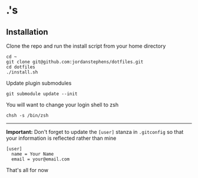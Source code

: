 # .'s

## Installation

Clone the repo and run the install script from your home directory

    cd ~
    git clone git@github.com:jordanstephens/dotfiles.git
    cd dotfiles
    ./install.sh

Update plugin submodules

    git submodule update --init

You will want to change your login shell to zsh

    chsh -s /bin/zsh
    
* * *
    
**Important:** Don't forget to update the `[user]` stanza in `.gitconfig` so that your information is reflected rather than mine

    [user]
      name = Your Name
      email = your@email.com

That's all for now
